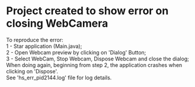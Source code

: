 Project created to show error on closing WebCamera
===================================================
To reproduce the error:</br>
1 - Star application (Main.java);</br>
2 - Open Webcam preview by clicking on 'Dialog' Button;</br>
3 - Select WebCam, Stop Webcam, Dispose Webcam and close the dialog;</br>
When doing again, beginning from step 2, the application crashes when clicking on 'Dispose'.</br>
See 'hs_err_pid2144.log' file for log details.